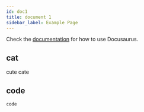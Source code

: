 ```yaml
---
id: doc1
title: document 1
sidebar_label: Example Page
---
```


Check the [documentation](https://docusaurus.io) for how to use Docusaurus.

## cat

cute cate

## code

```
code
```
